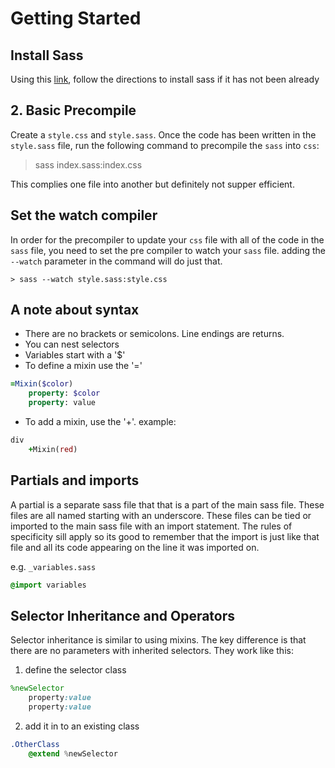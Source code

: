 # Getting Started

## Install Sass

Using this [link](https://sass-lang.com/install), follow the directions to install sass if it has not been already

## 2. Basic Precompile

Create a `style.css` and `style.sass`. Once the code has been written in the `style.sass` file, run the following command to precompile the `sass` into `css`:

> sass index.sass:index.css

This complies one file into another but definitely not supper efficient.

## Set the watch compiler

In order for the precompiler to update your `css` file with all of the code in the `sass` file, you need to set the pre compiler to watch your `sass` file. adding the `--watch` parameter in the command will do just that.

    > sass --watch style.sass:style.css

## A note about syntax
- There are no brackets or semicolons. Line endings are returns.
- You can nest selectors
- Variables start with a '$'
- To define a mixin use the '='
```sass
=Mixin($color)
    property: $color
    property: value
```
- To add a mixin, use the  '+'. example:
```sass
div
    +Mixin(red)
```

## Partials and imports
A partial is a separate sass file that that is a part of the main sass file. These files are all named starting with an underscore. These files can be tied or imported to the main sass file with an import statement. The rules of specificity sill apply so its good to remember that the import is just like that file and all its code appearing on the line it was imported on.

e.g. 
`_variables.sass`
```sass
@import variables
```

## Selector Inheritance and Operators 
Selector inheritance is similar to using mixins. The key difference is that there are no parameters with inherited selectors. They work like this:

1) define the selector class
```sass
%newSelector
    property:value
    property:value
```

2) add it in to an existing class
```sass
.OtherClass
    @extend %newSelector
```


